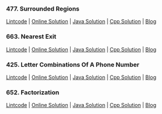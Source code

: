 
    
### 477. Surrounded Regions

[Lintcode](http://lintcode.com/en/problem/surrounded-regions/) 
| [Online Solution](http://jiuzhang.com/solutions/surrounded-regions/)
| [Java Solution](477.surrounded-regions.java) 
| [Cpp Solution](477.surrounded-regions.cpp)
| [Blog](http://blog.liuk.ai/477-surrounded-regions/)
 
    
### 663. Nearest Exit

[Lintcode](http://lintcode.com/en/problem/nearest-exit/) 
| [Online Solution](http://jiuzhang.com/solutions/nearest-exit/)
| [Java Solution](663.nearest-exit.java) 
| [Cpp Solution](663.nearest-exit.cpp)
| [Blog](http://blog.liuk.ai/663-nearest-exit/)

        
### 425. Letter Combinations Of A Phone Number

[Lintcode](http://lintcode.com/en/problem/letter-combinations-of-a-phone-number/) 
| [Online Solution](http://jiuzhang.com/solutions/letter-combinations-of-a-phone-number/)
| [Java Solution](425.letter-combinations-of-a-phone-number.java) 
| [Cpp Solution](425.letter-combinations-of-a-phone-number.cpp)
| [Blog](http://blog.liuk.ai/425-letter-combinations-of-a-phone-number/)

 
### 652. Factorization

[Lintcode](http://lintcode.com/en/problem/factorization/) 
| [Online Solution](http://jiuzhang.com/solutions/factorization/)
| [Java Solution](652.factorization.java) 
| [Cpp Solution](652.factorization.cpp)
| [Blog](http://blog.liuk.ai/652-factorization/)

    



    